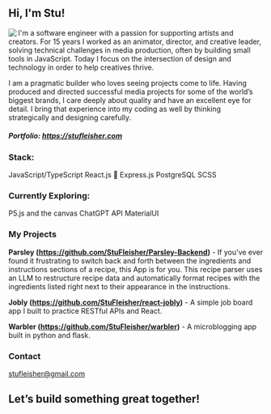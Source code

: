 ## Hi, I'm Stu!
<img align="left" src="https://github.com/StuFleisher/StuFleisher/assets/131288494/a424f173-4e25-41f0-8521-1bb3492356f4">


I'm a software engineer with a passion for supporting artists and creators. For 15 years I worked as an animator, director, and creative leader, solving technical challenges in media production, often by building small tools in JavaScript. Today I focus on the intersection of design and technology in order to help creatives thrive.

I am a pragmatic builder who loves seeing projects come to life. Having produced and directed successful media projects for some of the world’s biggest brands, I care deeply about quality and have an excellent eye for detail. I bring that experience into my coding as well by thinking strategically and designing carefully.

##### Portfolio: <https://stufleisher.com>

### Stack:
JavaScript/TypeScript
React.js 🤩
Express.js
PostgreSQL
SCSS

### Currently Exploring:
P5.js and the canvas
ChatGPT API
MaterialUI

### My Projects

**Parsley (https://github.com/StuFleisher/Parsley-Backend)** - If you've ever found it frustrating to switch back and forth between the ingredients and instructions sections of a recipe, this App is for you. This recipe parser uses an LLM to restructure recipe data and automatically format recipes with the ingredients listed right next to their appearance in the instructions.

**Jobly (https://github.com/StuFleisher/react-jobly)** - A simple job board app I built to practice RESTful APIs and React.

**Warbler (https://github.com/StuFleisher/warbler)** - A microblogging app built in python and flask.

### Contact
stufleisher@gmail.com

## Let’s build something great together!

